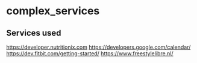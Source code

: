 # complex_services

## Services used
https://developer.nutritionix.com
https://developers.google.com/calendar/
https://dev.fitbit.com/getting-started/
https://www.freestylelibre.nl/